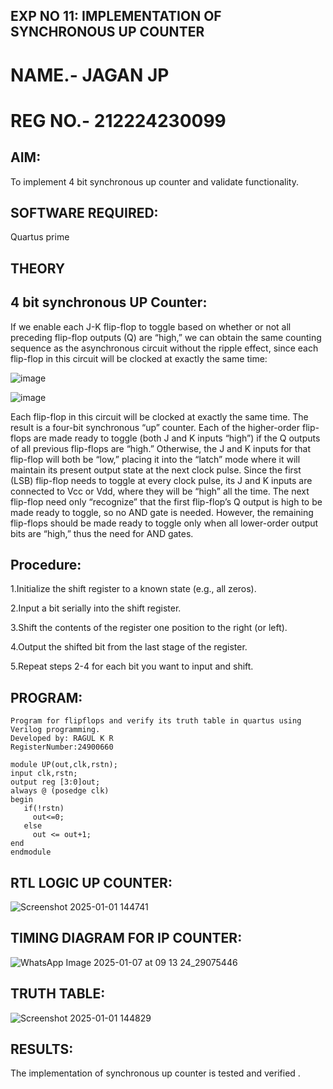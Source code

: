 ## EXP NO 11: IMPLEMENTATION OF SYNCHRONOUS UP COUNTER 
# NAME.- JAGAN JP
# REG NO.- 212224230099

## AIM:

To implement 4 bit synchronous up counter and validate functionality.

## SOFTWARE REQUIRED:

Quartus prime

## THEORY

## 4 bit synchronous UP Counter:

If we enable each J-K flip-flop to toggle based on whether or not all preceding flip-flop outputs (Q) are “high,” we can obtain the same counting sequence as the asynchronous circuit without the ripple effect, since each flip-flop in this circuit will be clocked at exactly the same time:

![image](https://github.com/naavaneetha/SYNCHRONOUS-UP-COUNTER/assets/154305477/d5db3fa0-e413-404c-b80e-b2f39d82e7e8)


![image](https://github.com/naavaneetha/SYNCHRONOUS-UP-COUNTER/assets/154305477/52cb61eb-d04b-442d-810c-31185a68410b)

Each flip-flop in this circuit will be clocked at exactly the same time.
The result is a four-bit synchronous “up” counter. Each of the higher-order flip-flops are made ready to toggle (both J and K inputs “high”) if the Q outputs of all previous flip-flops are “high.”
Otherwise, the J and K inputs for that flip-flop will both be “low,” placing it into the “latch” mode where it will maintain its present output state at the next clock pulse.
Since the first (LSB) flip-flop needs to toggle at every clock pulse, its J and K inputs are connected to Vcc or Vdd, where they will be “high” all the time.
The next flip-flop need only “recognize” that the first flip-flop’s Q output is high to be made ready to toggle, so no AND gate is needed.
However, the remaining flip-flops should be made ready to toggle only when all lower-order output bits are “high,” thus the need for AND gates.

## Procedure:


1.Initialize the shift register to a known state (e.g., all zeros).

2.Input a bit serially into the shift register.

3.Shift the contents of the register one position to the right (or left).

4.Output the shifted bit from the last stage of the register.

5.Repeat steps 2-4 for each bit you want to input and shift.


## PROGRAM:

```
Program for flipflops and verify its truth table in quartus using Verilog programming. 
Developed by: RAGUL K R
RegisterNumber:24900660
```
```
module UP(out,clk,rstn);
input clk,rstn;
output reg [3:0]out;
always @ (posedge clk)
begin
   if(!rstn)
     out<=0;
   else 
     out <= out+1;
end
endmodule
```

## RTL LOGIC UP COUNTER:
![Screenshot 2025-01-01 144741](https://github.com/user-attachments/assets/6f238aec-40be-4703-8743-a8b9dc6202a5)


## TIMING DIAGRAM FOR IP COUNTER:
![WhatsApp Image 2025-01-07 at 09 13 24_29075446](https://github.com/user-attachments/assets/31b662d2-92bb-4e0f-a2f2-6d123f8d0091)


## TRUTH TABLE:
![Screenshot 2025-01-01 144829](https://github.com/user-attachments/assets/f71fe771-b86a-4d0e-82fb-e943c5b656d5)

## RESULTS:
The implementation of synchronous up counter is tested and verified .

